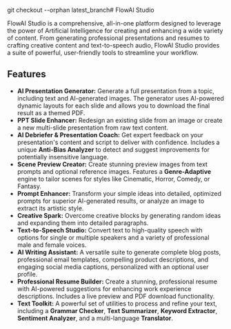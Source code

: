 git checkout --orphan latest_branch# FlowAI Studio

FlowAI Studio is a comprehensive, all-in-one platform designed to leverage the power of Artificial Intelligence for creating and enhancing a wide variety of content. From generating professional presentations and resumes to crafting creative content and text-to-speech audio, FlowAI Studio provides a suite of powerful, user-friendly tools to streamline your workflow.

## Features

-   **AI Presentation Generator:** Generate a full presentation from a topic, including text and AI-generated images. The generator uses AI-powered dynamic layouts for each slide and allows you to download the final result as a themed PDF.
-   **PPT Slide Enhancer:** Redesign an existing slide from an image or create a new multi-slide presentation from raw text content.
-   **AI Debriefer & Presentation Coach:** Get expert feedback on your presentation's content and script to deliver with confidence. Includes a unique **Anti-Bias Analyzer** to detect and suggest improvements for potentially insensitive language.
-   **Scene Preview Creator:** Create stunning preview images from text prompts and optional reference images. Features a **Genre-Adaptive** engine to tailor scenes for styles like Cinematic, Horror, Comedy, or Fantasy.
-   **Prompt Enhancer:** Transform your simple ideas into detailed, optimized prompts for superior AI-generated results, or analyze an image to extract its artistic style.
-   **Creative Spark:** Overcome creative blocks by generating random ideas and expanding them into detailed paragraphs.
-   **Text-to-Speech Studio:** Convert text to high-quality speech with options for single or multiple speakers and a variety of professional male and female voices.
-   **AI Writing Assistant:** A versatile suite to generate complete blog posts, professional email templates, compelling product descriptions, and engaging social media captions, personalized with an optional user profile.
-   **Professional Resume Builder:** Create a stunning, professional resume with AI-powered suggestions for enhancing work experience descriptions. Includes a live preview and PDF download functionality.
-   **Text Toolkit:** A powerful set of utilities to process and refine your text, including a **Grammar Checker**, **Text Summarizer**, **Keyword Extractor**, **Sentiment Analyzer**, and a multi-language **Translator**.